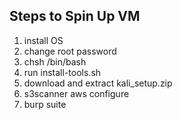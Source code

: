 <h2>Steps to Spin Up VM</h2>

1. install OS
2. change root password
3. chsh /bin/bash
4. run install-tools.sh
5. download and extract kali_setup.zip
6. s3scanner aws configure
7. burp suite
